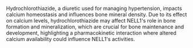 Hydrochlorothiazide, a diuretic used for managing hypertension, impacts calcium homeostasis and influences bone mineral density. Due to its effect on calcium levels, hydrochlorothiazide may affect NELL1's role in bone formation and mineralization, which are crucial for bone maintenance and development, highlighting a pharmacokinetic interaction where altered calcium availability could influence NELL1's activities.